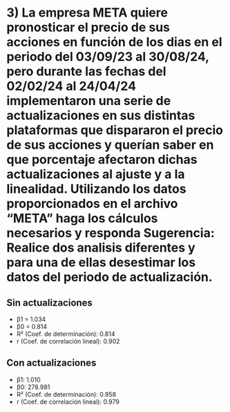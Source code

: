 # 3) La empresa META quiere pronosticar el precio de sus acciones en función de los dias en el periodo del 03/09/23 al 30/08/24, pero durante las fechas del 02/02/24 al 24/04/24 implementaron una serie de actualizaciones en sus distintas plataformas que dispararon el precio de sus acciones y querían saber en que porcentaje afectaron dichas actualizaciones al ajuste y a la linealidad. Utilizando los datos proporcionados en el archivo “META” haga los cálculos necesarios y responda Sugerencia: Realice dos analisis diferentes y para una de ellas desestimar los datos del periodo de  actualización.

## Sin actualizaciones

- β1 = 1.034
- β0 = 0.814
- R² (Coef. de determinación): 0.814
- r (Coef. de correlación lineal): 0.902

## Con actualizaciones

- β1: 1.010
- β0: 278.981
- R² (Coef. de determinación): 0.958
- r (Coef. de correlación lineal): 0.979